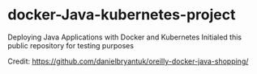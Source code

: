 # docker-Java-kubernetes-project
Deploying Java Applications with Docker and Kubernetes
Initialed this public repository for testing purposes

Credit: https://github.com/danielbryantuk/oreilly-docker-java-shopping/
